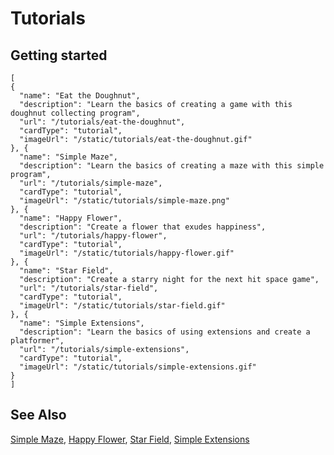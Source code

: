# Tutorials

## Getting started

```codecard
[
{
  "name": "Eat the Doughnut",
  "description": "Learn the basics of creating a game with this doughnut collecting program",
  "url": "/tutorials/eat-the-doughnut",
  "cardType": "tutorial",
  "imageUrl": "/static/tutorials/eat-the-doughnut.gif"
}, {
  "name": "Simple Maze",
  "description": "Learn the basics of creating a maze with this simple program",
  "url": "/tutorials/simple-maze",
  "cardType": "tutorial",
  "imageUrl": "/static/tutorials/simple-maze.png"
}, {
  "name": "Happy Flower",
  "description": "Create a flower that exudes happiness",
  "url": "/tutorials/happy-flower",
  "cardType": "tutorial",
  "imageUrl": "/static/tutorials/happy-flower.gif"
}, {
  "name": "Star Field",
  "description": "Create a starry night for the next hit space game",
  "url": "/tutorials/star-field",
  "cardType": "tutorial",
  "imageUrl": "/static/tutorials/star-field.gif"
}, {
  "name": "Simple Extensions",
  "description": "Learn the basics of using extensions and create a platformer",
  "url": "/tutorials/simple-extensions",
  "cardType": "tutorial",
  "imageUrl": "/static/tutorials/simple-extensions.gif"
}
]
```

## See Also

[Simple Maze](/tutorials/simple-maze), [Happy Flower](/tutorials/happy-flower), [Star Field](/tutorials/star-field), [Simple Extensions](/tutorials/simple-extensions)